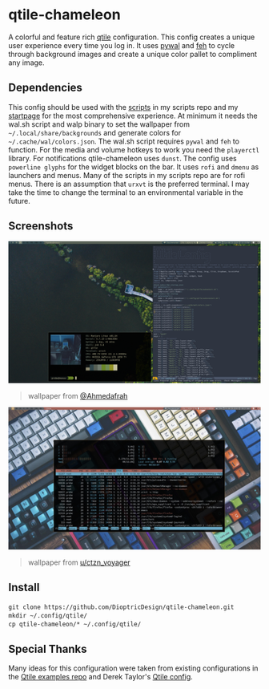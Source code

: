 # qtile-chameleon
A colorful and feature rich [qtile](https://github.com/qtile/qtile) configuration. This config creates a unique user experience every time you log in. It uses [pywal](https://github.com/dylanaraps/pywal) and [feh](https://github.com/derf/feh) to cycle through background images and create a unique color pallet to compliment any image. 
## Dependencies
This config should be used with the [scripts](https://github.com/DioptricDesign/scripts) in my scripts repo and my [startpage](https://github.com/DioptricDesign/min-startpage) for the most comprehensive experience. At minimum it needs the wal.sh script and walp binary to set the wallpaper from `~/.local/share/backgrounds` and generate colors for `~/.cache/wal/colors.json`. The wal.sh script requires `pywal` and `feh` to function. For the media and volume hotkeys to work you need the `playerctl` library. For notifications qtile-chameleon uses `dunst`. The config uses `powerline glyphs` for the widget blocks on the bar. It uses `rofi` and `dmenu` as launchers and menus. Many of the scripts in my scripts repo are for rofi menus.  There is an assumption that `urxvt` is the preferred terminal. I may take the time to change the terminal to an environmental variable in the future. 
## Screenshots
![qtile config](screens/2020-08-23-131058_1920x1080_scrot.png)
> wallpaper from [@Ahmedafrah](https://unsplash.com/photos/UWCIzF2gkdg)

![qtile config](screens/2020-08-28-092110_1920x1080_scrot.jpg)
> wallpaper from  [u/ctzn_voyager](https://www.reddit.com/r/MechanicalKeyboards/comments/4vh8ui/photo_its_getting_crowded_in_here/) 
## Install
`git clone https://github.com/DioptricDesign/qtile-chameleon.git`\
`mkdir ~/.config/qtile/`\
`cp qtile-chameleon/* ~/.config/qtile/`
## Special Thanks
Many ideas for this configuration were taken from existing configurations in the [Qtile examples repo](https://github.com/qtile/qtile-examples) and Derek Taylor's [Qtile config](https://gitlab.com/dwt1/dotfiles/-/tree/master/.config/qtile). 
